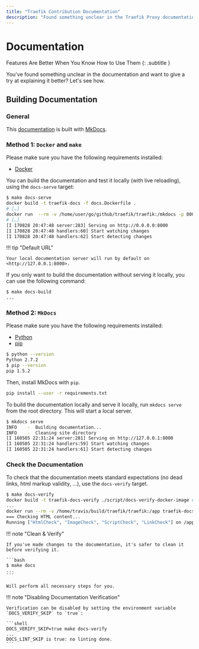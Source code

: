 ```yaml
---
title: "Traefik Contribution Documentation"
description: "Found something unclear in the Traefik Proxy documentation and want to give a try at explaining it better? Read the guide to building documentation."
---
```


# Documentation

Features Are Better When You Know How to Use Them
{: .subtitle }

You've found something unclear in the documentation and want to give a try at explaining it better?
Let's see how.

## Building Documentation

### General

This [documentation](../index.md "Link to the official Traefik documentation") is built with [MkDocs](https://mkdocs.org/ "Link to the website of MkDocs").

### Method 1: `Docker` and `make`

Please make sure you have the following requirements installed:

- [Docker](https://www.docker.com/ "Link to the website of Docker")

You can build the documentation and test it locally (with live reloading), using the `docs-serve` target:

```bash
$ make docs-serve
docker build -t traefik-docs -f docs.Dockerfile .
# […]
docker run  --rm -v /home/user/go/github/traefik/traefik:/mkdocs -p 8000:8000 traefik-docs mkdocs serve
# […]
[I 170828 20:47:48 server:283] Serving on http://0.0.0.0:8000
[I 170828 20:47:48 handlers:60] Start watching changes
[I 170828 20:47:48 handlers:62] Start detecting changes
```

!!! tip "Default URL"

    Your local documentation server will run by default on <http://127.0.0.1:8000>.

If you only want to build the documentation without serving it locally, you can use the following command:

```bash
$ make docs-build
...
```

### Method 2: `MkDocs`

Please make sure you have the following requirements installed:

- [Python](https://www.python.org/ "Link to the website of Python")
- [pip](https://pypi.org/project/pip/ "Link to the website of pip on PyPI")

```bash
$ python --version
Python 2.7.2
$ pip --version
pip 1.5.2
```

Then, install MkDocs with `pip`.

```bash
pip install --user -r requirements.txt
```

To build the documentation locally and serve it locally, run `mkdocs serve` from the root directory.
This will start a local server.

```bash
$ mkdocs serve
INFO    -  Building documentation...
INFO    -  Cleaning site directory
[I 160505 22:31:24 server:281] Serving on http://127.0.0.1:8000
[I 160505 22:31:24 handlers:59] Start watching changes
[I 160505 22:31:24 handlers:61] Start detecting changes
```

### Check the Documentation

To check that the documentation meets standard expectations (no dead links, html markup validity, ...), use the `docs-verify` target.

```bash
$ make docs-verify
docker build -t traefik-docs-verify ./script/docs-verify-docker-image ## Build Validator image
...
docker run --rm -v /home/travis/build/traefik/traefik:/app traefik-docs-verify ## Check for dead links and w3c compliance
=== Checking HTML content...
Running ["HtmlCheck", "ImageCheck", "ScriptCheck", "LinkCheck"] on /app/site/basics/index.html on *.html...
```

!!! note "Clean & Verify"

    If you've made changes to the documentation, it's safer to clean it before verifying it.

    ```bash
    $ make docs
    ...
    ```

    Will perform all necessary steps for you.

!!! note "Disabling Documentation Verification"

    Verification can be disabled by setting the environment variable `DOCS_VERIFY_SKIP` to `true`:

    ```shell
    DOCS_VERIFY_SKIP=true make docs-verify
    ...
    DOCS_LINT_SKIP is true: no linting done.
    ```
